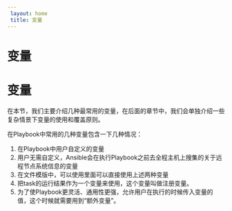 ```yaml
---
 layout: home
 title: 变量
---
```


# 变量
# 变量

在本节，我们主要介绍几种最常用的变量，在后面的章节中，我们会单独介绍一些复杂情景下变量的使用和覆盖原则。

在Playbook中常用的几种变量包含一下几种情况：

1. 在Playbook中用户自定义的变量
2. 用户无需自定义，Ansible会在执行Playbook之前去全程主机上搜集的关于远程节点系统信息的变量
3. 在文件模版中，可以使用里面可以直接使用上述两种变量
4. 把task的运行结果作为一个变量来使用，这个变量叫做注册变量。
5. 为了使Playbook更灵活、通用性更强，允许用户在执行的时候传入变量的值，这个时候就需要用到“额外变量”。



